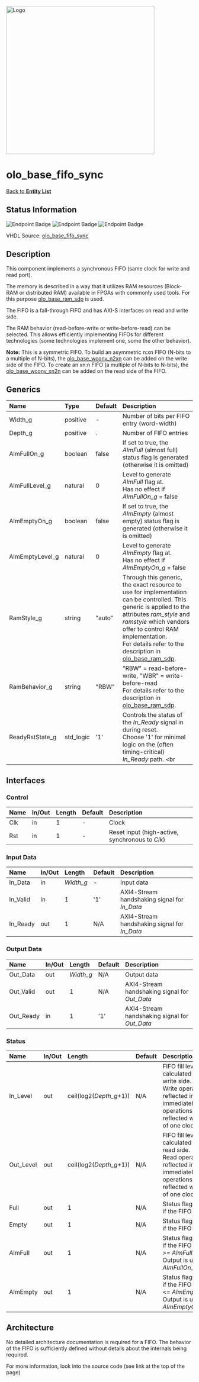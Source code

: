 <img src="../Logo.png" alt="Logo" width="400">

# olo_base_fifo_sync

[Back to **Entity List**](../EntityList.md)

## Status Information

![Endpoint Badge](https://img.shields.io/endpoint?url=https://storage.googleapis.com/open-logic-badges/coverage/olo_base_fifo_sync.json?cacheSeconds=0)
![Endpoint Badge](https://img.shields.io/endpoint?url=https://storage.googleapis.com/open-logic-badges/branches/olo_base_fifo_sync.json?cacheSeconds=0)
![Endpoint Badge](https://img.shields.io/endpoint?url=https://storage.googleapis.com/open-logic-badges/issues/olo_base_fifo_sync.json?cacheSeconds=0)

VHDL Source: [olo_base_fifo_sync](../../src/base/vhdl/olo_base_fifo_sync.vhd)

## Description

This component implements a synchronous FIFO (same clock for write and read port).

The memory is described in a way that it utilizes RAM resources (Block-RAM or distributed RAM) available in FPGAs with
commonly used tools. For this purpose [olo_base_ram_sdp](./olo_base_ram_sdp.md) is used.

The FIFO is a fall-through FIFO and has AXI-S interfaces on read and write side.

The RAM behavior (read-before-write or write-before-read) can be selected. This allows efficiently implementing FIFOs
for different technologies (some technologies implement one, some the other behavior).

**Note:** This is a symmetric FIFO.
To build an asymmetric n:xn FIFO (N-bits to a multiple of N-bits), the [olo_base_wconv_n2xn](./olo_base_wconv_n2xn.md)
can be added on the write side of the FIFO.
To create an xn:n FIFO (a multiple of N-bits to N-bits), the [olo_base_wconv_xn2n](./olo_base_wconv_xn2n.md)
can be added on the read side of the FIFO.

## Generics

| Name            | Type      | Default | Description                                                  |
| :-------------- | :-------- | ------- | :----------------------------------------------------------- |
| Width_g         | positive  | -       | Number of bits per FIFO entry (word-width)                   |
| Depth_g         | positive  | .       | Number of FIFO entries                                       |
| AlmFullOn_g     | boolean   | false   | If set to true, the _AlmFull_ (almost full) status flag is generated (otherwise it is omitted) |
| AlmFullLevel_g  | natural   | 0       | Level to generate _AlmFull_ flag at. <br>Has no effect if _AlmFullOn_g_ = false |
| AlmEmptyOn_g    | boolean   | false   | If set to true, the _AlmEmpty_ (almost empty) status flag is generated (otherwise it is omitted) |
| AlmEmptyLevel_g | natural   | 0       | Level to generate _AlmEmpty_ flag at. <br>Has no effect if _AlmEmptyOn_g_ = false |
| RamStyle_g      | string    | "auto"  | Through this generic, the exact resource to use for implementation can be controlled. This generic is applied to the attributes _ram_style_ and _ramstyle_ which vendors offer to control RAM implementation.<br>For details refer to the description in [olo_base_ram_sdp](./olo_base_ram_sdp.md). |
| RamBehavior_g   | string    | "RBW"   | "RBW" = read-before-write, "WBR" = write-before-read<br/>For details refer to the description in [olo_base_ram_sdp](./olo_base_ram_sdp.md). |
| ReadyRstState_g | std_logic | '1'     | Controls the status of the _In_Ready_ signal in during reset.<br> Choose '1' for minimal logic on the (often timing-critical) _In_Ready_ path. <br |

## Interfaces

### Control

| Name | In/Out | Length | Default | Description                                     |
| :--- | :----- | :----- | ------- | :---------------------------------------------- |
| Clk  | in     | 1      | -       | Clock                                           |
| Rst  | in     | 1      | -       | Reset input (high-active, synchronous to _Clk_) |

### Input Data

| Name     | In/Out | Length    | Default | Description                                  |
| :------- | :----- | :-------- | ------- | :------------------------------------------- |
| In_Data  | in     | _Width_g_ | -       | Input data                                   |
| In_Valid | in     | 1         | '1'     | AXI4-Stream handshaking signal for _In_Data_ |
| In_Ready | out    | 1         | N/A     | AXI4-Stream handshaking signal for _In_Data_ |

### Output Data

| Name      | In/Out | Length    | Default | Description                                   |
| :-------- | :----- | :-------- | ------- | :-------------------------------------------- |
| Out_Data  | out    | _Width_g_ | N/A     | Output data                                   |
| Out_Valid | out    | 1         | N/A     | AXI4-Stream handshaking signal for _Out_Data_ |
| Out_Ready | in     | 1         | '1'     | AXI4-Stream handshaking signal for _Out_Data_ |

### Status

| Name      | In/Out | Length                  | Default | Description                                                  |
| :-------- | :----- | :---------------------- | ------- | :----------------------------------------------------------- |
| In_Level  | out    | ceil(log2(_Depth_g_+1)) | N/A     | FIFO fill level calculated on the write side. <br>Write operations are reflected in the level immediately, read operations are reflected with a delay of one clock cycle. |
| Out_Level | out    | ceil(log2(_Depth_g_+1)) | N/A     | FIFO fill level calculated on the read side. <br>Read operations are reflected in the level immediately, write operations are reflected with a delay of one clock cycle. |
| Full      | out    | 1                       | N/A     | Status flag. Asserted if the FIFO is full.                   |
| Empty     | out    | 1                       | N/A     | Status flag. Asserted if the FIFO is empty.                  |
| AlmFull   | out    | 1                       | N/A     | Status flag. Asserted if the FIFO fill level is >= _AlmFullLevel_g_.<br>Output is undefined if _AlmFullOn_g_=false. |
| AlmEmpty  | out    | 1                       | N/A     | Status flag. Asserted if the FIFO fill level is <= _AlmEmptyevel_g_.<br>Output is undefined if _AlmEmptyOn_g_=false. |

## Architecture

No detailed architecture documentation is required for a FIFO. The behavior of the FIFO is sufficiently defined without
details about the internals being required.

For more information, look into the source code (see link at the top of the page)
